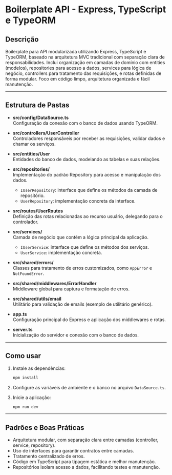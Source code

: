 
# Boilerplate API - Express, TypeScript e TypeORM

## Descrição

Boilerplate para API modularizada utilizando Express, TypeScript e TypeORM, baseado na arquitetura MVC tradicional com separação clara de responsabilidades. Inclui organização em camadas de domínio com entities (modelos), repositories para acesso a dados, services para lógica de negócio, controllers para tratamento das requisições, e rotas definidas de forma modular. Foco em código limpo, arquitetura organizada e fácil manutenção.

---

## Estrutura de Pastas

- **src/config/DataSource.ts**  
  Configuração da conexão com o banco de dados usando TypeORM.

- **src/controllers/UserController**  
  Controladores responsáveis por receber as requisições, validar dados e chamar os serviços.

- **src/entities/User**  
  Entidades do banco de dados, modelando as tabelas e suas relações.

- **src/repositories/**  
  Implementação do padrão Repository para acesso e manipulação dos dados.  
  - `IUserRepository`: interface que define os métodos da camada de repositório.  
  - `UserRepository`: implementação concreta da interface.

- **src/routes/UserRoutes**  
  Definição das rotas relacionadas ao recurso usuário, delegando para o controlador.

- **src/services/**  
  Camada de negócio que contém a lógica principal da aplicação.  
  - `IUserService`: interface que define os métodos dos serviços.  
  - `UserService`: implementação concreta.

- **src/shared/errors/**  
  Classes para tratamento de erros customizados, como `AppError` e `NotFoundError`.

- **src/shared/middlewares/ErrorHandler**  
  Middleware global para captura e formatação de erros.

- **src/shared/utils/email**  
  Utilitário para validação de emails (exemplo de utilitário genérico).

- **app.ts**  
  Configuração principal do Express e aplicação dos middlewares e rotas.

- **server.ts**  
  Inicialização do servidor e conexão com o banco de dados.

---

## Como usar

1. Instale as dependências:  
   ```bash
   npm install
   ```

2. Configure as variáveis de ambiente e o banco no arquivo `DataSource.ts`.

3. Inicie a aplicação:  
   ```bash
   npm run dev
   ```

---

## Padrões e Boas Práticas

- Arquitetura modular, com separação clara entre camadas (controller, service, repository).
- Uso de interfaces para garantir contratos entre camadas.
- Tratamento centralizado de erros.
- Código em TypeScript para tipagem estática e melhor manutenção.
- Repositórios isolam acesso a dados, facilitando testes e manutenção.
